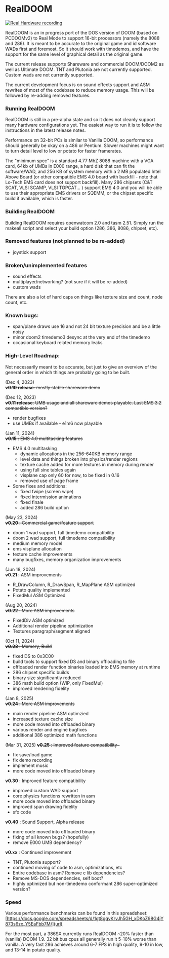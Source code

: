 # RealDOOM

[![Real Hardware recording](https://img.youtube.com/vi/F9RYZJlCTsI/0.jpg)](https://www.youtube.com/watch?v=F9RYZJlCTsI "RealDOOM v 0.24 DOOM2 Recording")


RealDOOM is an in progress port of the DOS version of DOOM (based on PCDOOMv2) to Real Mode to support 16-bit processors (namely the 8088 and 286). It is meant to be accurate to the original game and id software WADs first and foremost. So it should work with timedemos, and have the support for the same level of graphical detail as the original game.

The current release supports Shareware and commercial DOOM/DOOM2 as well as Ultimate DOOM. TNT and Plutonia are not currently supported. Custom wads are not currently supported.

The current development focus is on sound effects support and ASM rewrites of most of the codebase to reduce memory usage. This will be followed by re-adding removed features.

### Running RealDOOM

RealDOOM is still in a pre-alpha state and so it does not cleanly support many hardware configurations yet. The easiest way to run it is to follow the instructions in the latest release notes.

Performance on 32-bit PCs is similar to Vanilla DOOM, so performance should generally be okay on a 486 or Pentium. Slower machines might want to turn detail level to low or potato for faster framerates.

The "minimum spec" is a standard 4.77 MhZ 8088 machine with a VGA card, 64kb of UMBs in E000 range, a hard disk that can fit the software/WAD, and 256 KB of system memory with a 2 MB populated Intel Above Board (or other compatible EMS 4.0 board with backfill - note that Lo-Tech EMS card does not support backfill). Many 286 chipsets (C&T SCAT, VLSI SCAMP, VLSI TOPCAT... ) support EMS 4.0 and you will be able to use their appropriate EMS drivers or SQEMM, or the chipset specific build if available, which is faster.

### Building RealDOOM

Building RealDOOM requires openwatcom 2.0 and tasm 2.51.
Simply run the makeall script and select your build option (286, 386, 8086, chipset, etc).

### Removed features (not planned to be re-added)
 - joystick support

###  Broken/unimplemented features 
 - sound effects
 - multiplayer/networking? (not sure if it will be re-added)
 - custom wads

There are also a lot of hard caps on things like texture size and count, node count, etc. 

### Known bugs:
 - span/plane draws use 16 and not 24 bit texture precision and be a little noisy
 - minor doom2 timedemo3 desync at the very end of the timedemo
 - occasional keyboard related memory leaks
 
### High-Level Roadmap:
 Not necessarily meant to be accurate, but just to give an overview of the general order in which things are probably going to be built.

(Dec 4, 2023)      
~~**v0.10 release**: mostly stable shareware demo~~

(Dec 12, 2023)      
~~**v0.11 release**: UMB usage and all shareware demos playable. Last EMS 3.2 compatible version?~~
   - render bugfixes
   - use UMBs if available - e1m6 now playable
     
(Jan 11, 2024)      
~~**v0.15** :  EMS 4.0 multitasking features~~
  - EMS 4.0 multitasking
     - dynamic allocations in the 256-640KB memory range
     - level data and things broken into physics/render regions    
     - texture cache added for more textures in memory during render
     - using full sine tables again
     - visplane cap only 60 for now, to be fixed in 0.16
     - removed use of page frame
  - Some fixes and additions:  
     - fixed fwipe (screen wipe)
     - fixed intermission animations
     - fixed finale
     - added 286 build option

(May 23, 2024)      
~~**v0.20** : Commercial game/feature support~~
  - doom 1 wad support, full timedemo compatibility
  - doom 2 wad support, full timedemo compatibility
  - medium memory model
  - ems visplane allocation
  - texture cache improvements
  - many bugfixes, memory organization improvements

(Jun 18, 2024)      
~~**v0.21** : ASM improvements~~
  - R_DrawColumn, R_DrawSpan, R_MapPlane ASM optimized
  - Potato quality implemented
  - FixedMul ASM Optimized

(Aug 20, 2024)      
~~**v0.22** : More ASM improvements~~
  - FixedDiv ASM optimized
  - Additional render pipeline optimization
  - Textures paragraph/segment aligned

(Oct 11, 2024)      
~~**v0.23** : Memory, Build~~
  - fixed DS to 0x3C00
  - build tools to support fixed DS and binary offloading to file
  - offloaded render function binaries loaded into EMS memory at runtime
  - 286 chipset specific builds
  - binary size significantly reduced
  - 386 math build option (WIP, only FixedMul)
  - improved rendering fidelity

(Jan 8, 2025)      
~~**v0.24** : More ASM improvements~~
  - main render pipeline ASM optimzied
  - increased texture cache size
  - more code moved into offloaded binary
  - various render and engine bugfixes
  - additional 386 optimized math functions

(Mar 31, 2025)
~~**v0.25** : Improved feature compatibility~~~
  - fix save/load game
  - fix demo recording
  - implement music
  - more code moved into offloaded binary

**v0.30** : Improved feature compatibility
  - improved custom WAD support
  - core physics functions rewritten in asm
  - more code moved into offloaded binary
  - improved span drawing fidelity
  - sfx code

**v0.40** : Sound Support, Alpha release
  - more code moved into offloaded binary
  - fixing of all known bugs? (hopefully)
  - remove E000 UMB dependency?
 
 **v0.xx** : Continued improvement
  - TNT, Plutonia support?
  - continued moving of code to asm, optimizations, etc
  - Entire codebase in asm? Remove c lib dependencies?
  - Remove MS-DOS dependencies, self boot?
  - highly optimized but non-timedemo conformant 286 super-optimized version?
 


### Speed

Various performance benchmarks can be found in this spreadsheet:
[https://docs.google.com/spreadsheets/d/1gt8gqvKrvJh5GH_xDKoZ98G4jY873s6zx_Y5EaFbb7M/](url)

For the most part, a 386SX currently runs RealDOOM ~20% faster than (vanilla) DOOM 1.9. 32 bit bus cpus all generally run it 5-10% worse than vanilla. A very fast 286 achieves around 6-7 FPS in high quality, 9-10 in low, and 13-14 in potato quality.
